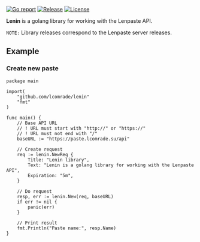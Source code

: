 [![Go report](https://goreportcard.com/badge/github.com/lcomrade/lenin?style=flat-square)](https://goreportcard.com/report/github.com/lcomrade/lenin)
[![Release](https://img.shields.io/github/v/release/lcomrade/lenin?style=flat-square)](https://github.com/lcomrade/lenin/releases/latest)
[![License](https://img.shields.io/github/license/lcomrade/lenin?style=flat-square)](https://github.com/lcomrade/lenin/blob/main/LICENSE)

**Lenin** is a golang library for working with the Lenpaste API.

`NOTE:` Library releases correspond to the Lenpaste server releases.

## Example
### Create new paste
```
package main

import(
	"github.com/lcomrade/lenin"
	"fmt"
)

func main() {
	// Base API URL
	// ! URL must start with "http://" or "https://"
	// ! URL must not end with "/"
	baseURL := "https://paste.lcomrade.su/api"

	// Create request
	req := lenin.NewReq {
		Title: "Lenin library",
		Text: "Lenin is a golang library for working with the Lenpaste API",
		Expiration: "5m",
	}

	// Do request
	resp, err := lenin.New(req, baseURL)
	if err != nil {
		panic(err)
	}

	// Print result
	fmt.Println("Paste name:", resp.Name)
}
```
